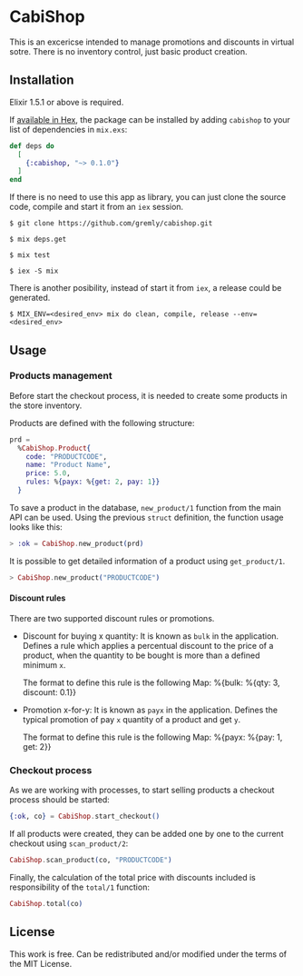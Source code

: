 # CabiShop

This is an excericse intended to manage promotions and discounts in virtual
sotre. There is no inventory control, just basic product creation.

## Installation

Elixir 1.5.1 or above is required.

If [available in Hex](https://hex.pm/docs/publish), the package can be installed
by adding `cabishop` to your list of dependencies in `mix.exs`:

```elixir
def deps do
  [
    {:cabishop, "~> 0.1.0"}
  ]
end
```

If there is no need to use this app as library, you can just clone the source code, compile
and start it from an `iex` session.

```
$ git clone https://github.com/gremly/cabishop.git
```

```
$ mix deps.get
```

```
$ mix test
```

```
$ iex -S mix
```

There is another posibility, instead of start it from `iex`, a release could be generated.

```
$ MIX_ENV=<desired_env> mix do clean, compile, release --env=<desired_env>
```

## Usage

### Products management

Before start the checkout process, it is needed to create some products in the store inventory.

Products are defined with the following structure:

```elixir
prd =
  %CabiShop.Product{
    code: "PRODUCTCODE",
    name: "Product Name",
    price: 5.0,
    rules: %{payx: %{get: 2, pay: 1}}
  }
```

To save a product in the database, `new_product/1` function from the main API can be used. Using the
previous `struct` definition, the function usage looks like this:

```elixir
> :ok = CabiShop.new_product(prd)
```

It is possible to get detailed information of a product using `get_product/1`.

```elixir
> CabiShop.new_product("PRODUCTCODE")
```

#### Discount rules

There are two supported discount rules or promotions.

* Discount for buying x quantity: It is known as `bulk` in the application. Defines a rule
  which applies a percentual discount to the price of a product, when the quantity to be bought
  is more than a defined minimum `x`.

  The format to define this rule is the following Map: %{bulk: %{qty: 3, discount: 0.1}}

* Promotion x-for-y: It is known as `payx` in the application. Defines the typical promotion of
  pay `x` quantity of a product and get `y`.

  The format to define this rule is the following Map: %{payx: %{pay: 1, get: 2}}

### Checkout process

As we are working with processes, to start selling products a checkout process should be started:

```elixir
{:ok, co} = CabiShop.start_checkout()
```

If all products were created, they can be added one by one to the current checkout using `scan_product/2`:

```elixir
CabiShop.scan_product(co, "PRODUCTCODE")
```

Finally, the calculation of the total price with discounts included is responsibility of the `total/1` function:

```elixir
CabiShop.total(co)
```


## License

This work is free. Can be redistributed and/or modified under the terms of the MIT License.
